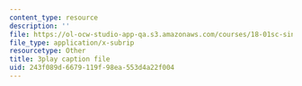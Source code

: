```yaml
---
content_type: resource
description: ''
file: https://ol-ocw-studio-app-qa.s3.amazonaws.com/courses/18-01sc-single-variable-calculus-fall-2010/243f089d6679119f98ea553d4a22f004_UsGBIfjUK7U.srt
file_type: application/x-subrip
resourcetype: Other
title: 3play caption file
uid: 243f089d-6679-119f-98ea-553d4a22f004
---
```

